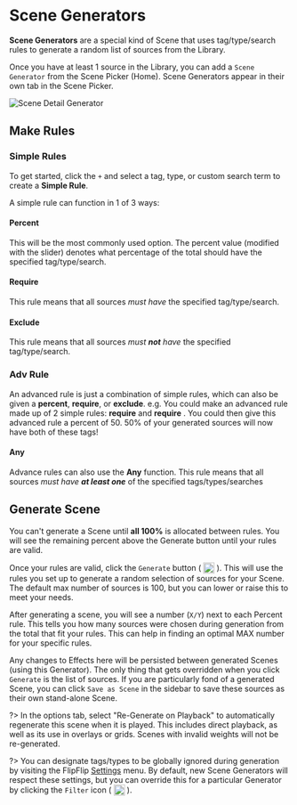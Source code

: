 # Scene Generators
**Scene Generators** are a special kind of Scene that uses tag/type/search rules to generate a random list of sources from the Library.

Once you have at least 1 source in the Library, you can add a `Scene Generator` from the Scene Picker (Home). 
Scene Generators appear in their own tab in the Scene Picker.

<img src="doc_images/scene_detail_generator.png" alt="Scene Detail Generator" class="col-xs-12 col-xl-10">

## Make Rules

### Simple Rules
To get started, click the `+` and select a tag, type, or custom search term to create a **Simple Rule**.

A simple rule can function in 1 of 3 ways:
#### Percent
This will be the most commonly used option. The percent value (modified with the slider) denotes what percentage of the 
total should have the specified tag/type/search.

#### Require
This rule means that all sources _must have_ the specified tag/type/search.

#### Exclude
This rule means that all sources _must **not** have_ the specified tag/type/search.

### Adv Rule
An advanced rule is just a combination of simple rules, which can also be given a **percent**, **require**, or **exclude**.
e.g. You could make an advanced rule made up of 2 simple rules: **require** <Tag1> and **require** <Tag2>. You could then
give this advanced rule a percent of 50. 50% of your generated sources will now have both of these tags!

#### Any
Advance rules can also use the **Any** function. This rule means that all sources _must have **at least one**_ of the specified tags/types/searches 

## Generate Scene
You can't generate a Scene until **all 100%** is allocated between rules. You will see the remaining percent above the
Generate button until your rules are valid. 

Once your rules are valid, click the `Generate` button ( <img style="vertical-align: -5px" src="doc_icons/generate.svg" 
alt="Generate" width="20" height="20"> ). This will use the rules you set up to generate a random selection of sources 
for your Scene. The default max number of sources is 100, but you can lower or raise this to meet your needs.

After generating a scene, you will see a number (`X/Y`) next to each Percent rule. This tells you how many sources 
were chosen during generation from the total that fit your rules. This can help in finding an optimal MAX number for your
specific rules.

Any changes to Effects here will be persisted between generated Scenes (using this Generator). The only thing that 
gets overridden when you click `Generate` is the list of sources. If you are particularly fond of a generated 
Scene, you can click `Save as Scene` in the sidebar to save these sources as their own stand-alone Scene.

?> In the options tab, select "Re-Generate on Playback" to automatically regenerate this scene when it is played. This 
includes direct playback, as well as its use in overlays or grids. Scenes with invalid weights will not be re-generated.

?> You can designate tags/types to be globally ignored during generation by visiting the FlipFlip [Settings](config.md) 
menu. By default, new Scene Generators will respect these settings, but you can override this for a particular Generator 
by clicking the `Filter` icon ( 
<img style="vertical-align: -5px" src="doc_icons/filter.svg" alt="Filter" width="20" height="20"> ).